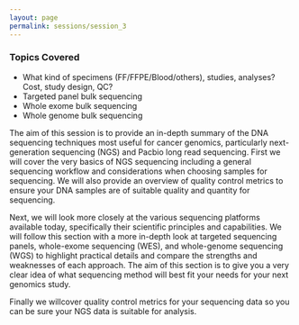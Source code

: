 ```yaml
---
layout: page
permalink: sessions/session_3
---
```


### Topics Covered

- What kind of specimens (FF/FFPE/Blood/others), studies, analyses? Cost, study design, QC?
- Targeted panel bulk sequencing
- Whole exome bulk sequencing
- Whole genome bulk sequencing


The aim of this session is to provide an in-depth summary of the DNA
sequencing techniques most useful for cancer genomics, particularly
next-generation sequencing (NGS) and Pacbio long read sequencing. First
we will cover the very basics of NGS sequencing including a general
sequencing workflow and considerations when choosing samples for
sequencing. We will also provide an overview of quality control metrics
to ensure your DNA samples are of suitable quality and quantity for
sequencing.

Next, we will look more closely at the various sequencing platforms
available today, specifically their scientific principles and
capabilities. We will follow this section with a more in-depth look at
targeted sequencing panels, whole-exome sequencing (WES), and
whole-genome sequencing (WGS) to highlight practical details and compare
the strengths and weaknesses of each approach. The aim of this section
is to give you a very clear idea of what sequencing method will best fit
your needs for your next genomics study.

Finally we willcover quality control metrics for your sequencing data so you
can be sure your NGS data is suitable for analysis.
